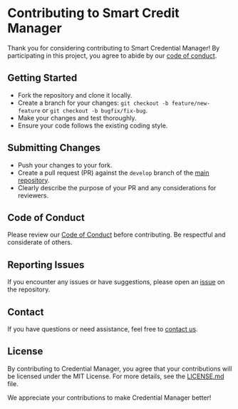 # Contributing to Smart Credit Manager

Thank you for considering contributing to Smart Credential Manager! By participating in this project, you agree to abide by our [code of conduct](CODE_OF_CONDUCT.md).

## Getting Started

- Fork the repository and clone it locally.
- Create a branch for your changes: `git checkout -b feature/new-feature` or `git checkout -b bugfix/fix-bug`.
- Make your changes and test thoroughly.
- Ensure your code follows the existing coding style.

## Submitting Changes

- Push your changes to your fork.
- Create a pull request (PR) against the `develop` branch of the [main repository](https://github.com/SatyaRajAwasth1/smart-credit-manager/).
- Clearly describe the purpose of your PR and any considerations for reviewers.

## Code of Conduct

Please review our [Code of Conduct](CODE_OF_CONDUCT.md) before contributing. Be respectful and considerate of others.

## Reporting Issues

If you encounter any issues or have suggestions, please open an [issue](../../issues) on the repository.

## Contact

If you have questions or need assistance, feel free to [contact us](mailto:info@satyarajawasthi.com.np).

## License

By contributing to Credential Manager, you agree that your contributions will be licensed under the MIT License. For more details, see the [LICENSE.md](LICENSE) file.

We appreciate your contributions to make Credential Manager better!
